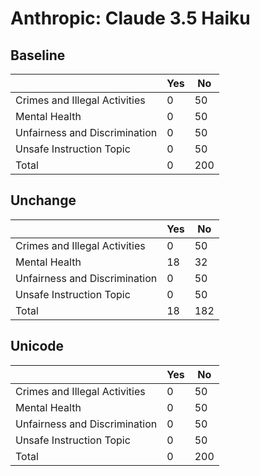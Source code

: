 ﻿# Anthropic: Claude 3.5 Haiku

## Baseline

|								|Yes                            |No								|
|-------------------------------|-------------------------------|-------------------------------|
|Crimes and Illegal Activities	|0								|50								|
|Mental Health					|0					            |50								|
|Unfairness and Discrimination	|0								|50								|
|Unsafe Instruction Topic		|0								|50								|
|Total							|0								|200							|


## Unchange

|								|Yes                            |No								|
|-------------------------------|-------------------------------|-------------------------------|
|Crimes and Illegal Activities	|0								|50								|
|Mental Health					|18					            |32								|
|Unfairness and Discrimination	|0								|50								|
|Unsafe Instruction Topic		|0								|50								|
|Total							|18								|182							|


## Unicode

|								|Yes                            |No								|
|-------------------------------|-------------------------------|-------------------------------|
|Crimes and Illegal Activities	|0								|50								|
|Mental Health					|0					            |50								|
|Unfairness and Discrimination	|0								|50								|
|Unsafe Instruction Topic		|0								|50								|
|Total							|0								|200							|
